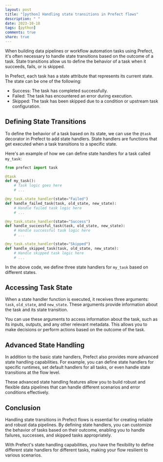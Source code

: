 ```yaml
---
layout: post
title: "[python] Handling state transitions in Prefect flows"
description: " "
date: 2023-10-18
tags: [python]
comments: true
share: true
---
```


When building data pipelines or workflow automation tasks using Prefect, it's often necessary to handle state transitions based on the outcome of a task. State transitions allow us to define the behavior of a task when it succeeds, fails, or is skipped.

In Prefect, each task has a state attribute that represents its current state. The state can be one of the following:
- Success: The task has completed successfully.
- Failed: The task has encountered an error during execution.
- Skipped: The task has been skipped due to a condition or upstream task configuration.

## Defining State Transitions

To define the behavior of a task based on its state, we can use the `@task` decorator in Prefect to add state handlers. State handlers are functions that get executed when a task transitions to a specific state.

Here's an example of how we can define state handlers for a task called `my_task`:

```python
from prefect import task

@task
def my_task():
    # Task logic goes here
    # ...

@my_task.state_handler(state="Failed")
def handle_failed_task(task, old_state, new_state):
    # Handle failed task logic here
    # ...

@my_task.state_handler(state="Success")
def handle_successful_task(task, old_state, new_state):
    # Handle successful task logic here
    # ...

@my_task.state_handler(state="Skipped")
def handle_skipped_task(task, old_state, new_state):
    # Handle skipped task logic here
    # ...
```

In the above code, we define three state handlers for `my_task` based on different states.

## Accessing Task State

When a state handler function is executed, it receives three arguments: `task`, `old_state`, and `new_state`. These arguments provide information about the task and its state transition.

You can use these arguments to access information about the task, such as its inputs, outputs, and any other relevant metadata. This allows you to make decisions or perform actions based on the outcome of the task.

## Advanced State Handling

In addition to the basic state handlers, Prefect also provides more advanced state handling capabilities. For example, you can define state handlers for specific runtimes, set default handlers for all tasks, or even handle state transitions at the flow level.

These advanced state handling features allow you to build robust and flexible data pipelines that can handle different scenarios and error conditions effectively.

## Conclusion

Handling state transitions in Prefect flows is essential for creating reliable and robust data pipelines. By defining state handlers, you can customize the behavior of tasks based on their outcome, enabling you to handle failures, successes, and skipped tasks appropriately.

With Prefect's state handling capabilities, you have the flexibility to define different state handlers for different tasks, making your flow resilient to various scenarios.